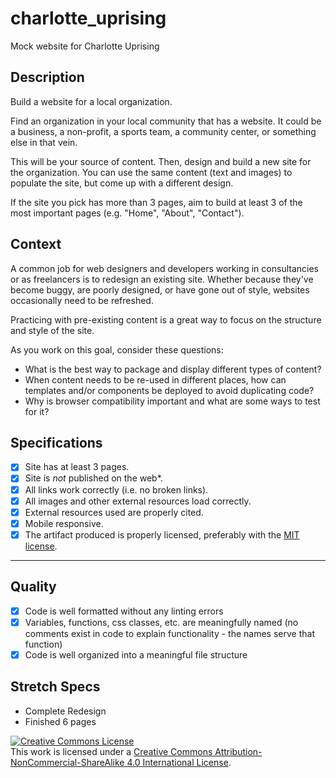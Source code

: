# charlotte_uprising
Mock website for Charlotte Uprising

## Description

Build a website for a local organization.

Find an organization in your local community that has a website. It could be a business, a non-profit, a sports team, a community center, or something else in that vein.

This will be your source of content. Then, design and build a new site for the organization. You can use the same content (text and images) to populate the site, but come up with a different design.

If the site you pick has more than 3 pages, aim to build at least 3 of the most important pages (e.g. "Home", "About", "Contact").

## Context

A common job for web designers and developers working in consultancies or as freelancers is to redesign an existing site. Whether because they've become buggy, are poorly designed, or have gone out of style, websites occasionally need to be refreshed.

Practicing with pre-existing content is a great way to focus on the structure and style of the site.

As you work on this goal, consider these questions:

- What is the best way to package and display different types of content?
- When content needs to be re-used in different places, how can templates and/or components be deployed to avoid duplicating code?
- Why is browser compatibility important and what are some ways to test for it?

## Specifications

- [x] Site has at least 3 pages.
- [x] Site is _not_ published on the web\*.
- [x] All links work correctly (i.e. no broken links).
- [x] All images and other external resources load correctly.
- [x] External resources used are properly cited.
- [x] Mobile responsive.
- [x] The artifact produced is properly licensed, preferably with the [MIT license][mit-license].

---
## Quality

- [x] Code is well formatted without any linting errors
- [x] Variables, functions, css classes, etc. are meaningfully named (no comments exist in code to explain functionality - the names serve that function)
- [x] Code is well organized into a meaningful file structure

## Stretch Specs

- Complete Redesign 
- Finished 6 pages
<!-- LICENSE -->

<a rel="license" href="http://creativecommons.org/licenses/by-nc-sa/4.0/"><img alt="Creative Commons License" style="border-width:0" src="https://i.creativecommons.org/l/by-nc-sa/4.0/80x15.png" /></a>
<br />This work is licensed under a <a rel="license" href="http://creativecommons.org/licenses/by-nc-sa/4.0/">Creative Commons Attribution-NonCommercial-ShareAlike 4.0 International License</a>.

[mit-license]: https://opensource.org/licenses/MIT
